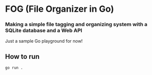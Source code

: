 # FOG (File Organizer in Go)

### Making a simple file tagging and organizing system with a SQLite database and a Web API

Just a sample Go playground for now!

## How to run
    go run .